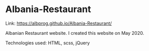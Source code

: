 # Albania-Restaurant

Link: https://albprog.github.io/Albania-Restaurant/

Albanian Restaurant website. I created this website on May 2020.

Technologies used: HTML, scss, jQuery

